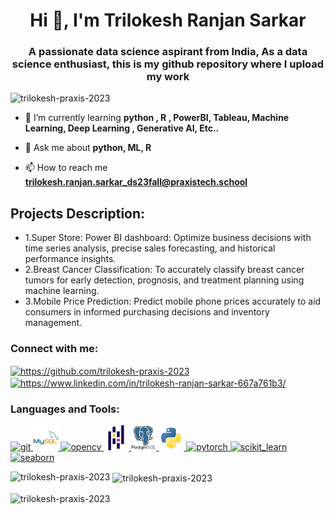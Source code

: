 <h1 align="center">Hi 👋, I'm Trilokesh Ranjan Sarkar</h1>
<h3 align="center">A passionate data science aspirant from India, As a data science enthusiast, this is my github repository where I upload my work</h3>

<p align="left"> <img src="https://komarev.com/ghpvc/?username=trilokesh-praxis-2023&label=Profile%20views&color=0e75b6&style=flat" alt="trilokesh-praxis-2023" /> </p>

- 🌱 I’m currently learning **python , R , PowerBI, Tableau, Machine Learning, Deep Learning , Generative AI, Etc..**

- 💬 Ask me about **python, ML, R**

- 📫 How to reach me **trilokesh.ranjan.sarkar_ds23fall@praxistech.school**
 ## Projects Description:
- 1.Super Store: Power BI dashboard: Optimize business decisions with time series analysis, precise sales forecasting, and historical performance insights.
- 2.Breast Cancer Classification:  To accurately classify breast cancer tumors for early detection, prognosis, and treatment planning using machine learning.
- 3.Mobile Price Prediction: Predict mobile phone prices accurately to aid consumers in informed purchasing decisions and inventory management.

<h3 align="left">Connect with me:</h3>
<p align="left">
<a href="https://dev.to/https://github.com/trilokesh-praxis-2023" target="blank"><img align="center" src="https://raw.githubusercontent.com/rahuldkjain/github-profile-readme-generator/master/src/images/icons/Social/devto.svg" alt="https://github.com/trilokesh-praxis-2023" height="30" width="40" /></a>
<a href="https://linkedin.com/in/https://www.linkedin.com/in/trilokesh-ranjan-sarkar-667a761b3/" target="blank"><img align="center" src="https://raw.githubusercontent.com/rahuldkjain/github-profile-readme-generator/master/src/images/icons/Social/linked-in-alt.svg" alt="https://www.linkedin.com/in/trilokesh-ranjan-sarkar-667a761b3/" height="30" width="40" /></a>
</p>

<h3 align="left">Languages and Tools:</h3>
<p align="left"> <a href="https://git-scm.com/" target="_blank" rel="noreferrer"> <img src="https://www.vectorlogo.zone/logos/git-scm/git-scm-icon.svg" alt="git" width="40" height="40"/> </a> <a href="https://www.mysql.com/" target="_blank" rel="noreferrer"> <img src="https://raw.githubusercontent.com/devicons/devicon/master/icons/mysql/mysql-original-wordmark.svg" alt="mysql" width="40" height="40"/> </a> <a href="https://opencv.org/" target="_blank" rel="noreferrer"> <img src="https://www.vectorlogo.zone/logos/opencv/opencv-icon.svg" alt="opencv" width="40" height="40"/> </a> <a href="https://pandas.pydata.org/" target="_blank" rel="noreferrer"> <img src="https://raw.githubusercontent.com/devicons/devicon/2ae2a900d2f041da66e950e4d48052658d850630/icons/pandas/pandas-original.svg" alt="pandas" width="40" height="40"/> </a> <a href="https://www.postgresql.org" target="_blank" rel="noreferrer"> <img src="https://raw.githubusercontent.com/devicons/devicon/master/icons/postgresql/postgresql-original-wordmark.svg" alt="postgresql" width="40" height="40"/> </a> <a href="https://www.python.org" target="_blank" rel="noreferrer"> <img src="https://raw.githubusercontent.com/devicons/devicon/master/icons/python/python-original.svg" alt="python" width="40" height="40"/> </a> <a href="https://pytorch.org/" target="_blank" rel="noreferrer"> <img src="https://www.vectorlogo.zone/logos/pytorch/pytorch-icon.svg" alt="pytorch" width="40" height="40"/> </a> <a href="https://scikit-learn.org/" target="_blank" rel="noreferrer"> <img src="https://upload.wikimedia.org/wikipedia/commons/0/05/Scikit_learn_logo_small.svg" alt="scikit_learn" width="40" height="40"/> </a> <a href="https://seaborn.pydata.org/" target="_blank" rel="noreferrer"> <img src="https://seaborn.pydata.org/_images/logo-mark-lightbg.svg" alt="seaborn" width="40" height="40"/> </a> </p>

<p><img align="left" src="https://github-readme-stats.vercel.app/api/top-langs?username=trilokesh-praxis-2023&show_icons=true&locale=en&layout=compact" alt="trilokesh-praxis-2023" /></p>

<p>&nbsp;<img align="center" src="https://github-readme-stats.vercel.app/api?username=trilokesh-praxis-2023&show_icons=true&locale=en" alt="trilokesh-praxis-2023" /></p>

<p><img align="center" src="https://github-readme-streak-stats.herokuapp.com/?user=trilokesh-praxis-2023&" alt="trilokesh-praxis-2023" /></p>
